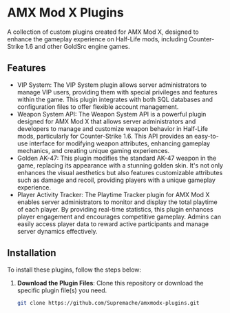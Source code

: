 # AMX Mod X Plugins

A collection of custom plugins created for AMX Mod X, designed to enhance the gameplay experience on Half-Life mods, including Counter-Strike 1.6 and other GoldSrc engine games.

## Features
- VIP System: The VIP System plugin allows server administrators to manage VIP users, providing them with special privileges and features within the game. This plugin integrates with both SQL databases and configuration files to offer flexible account management.
- Weapon System API: The Weapon System API is a powerful plugin designed for AMX Mod X that allows server administrators and developers to manage and customize weapon behavior in Half-Life mods, particularly for Counter-Strike 1.6. This API provides an easy-to-use interface for modifying weapon attributes, enhancing gameplay mechanics, and creating unique gaming experiences.
- Golden AK-47: This plugin modifies the standard AK-47 weapon in the game, replacing its appearance with a stunning golden skin. It's not only enhances the visual aesthetics but also features customizable attributes such as damage and recoil, providing players with a unique gameplay experience.
- Player Activity Tracker: The Playtime Tracker plugin for AMX Mod X enables server administrators to monitor and display the total playtime of each player. By providing real-time statistics, this plugin enhances player engagement and encourages competitive gameplay. Admins can easily access player data to reward active participants and manage server dynamics effectively.

## Installation

To install these plugins, follow the steps below:

1. **Download the Plugin Files**: Clone this repository or download the specific plugin file(s) you need.
   ```bash
   git clone https://github.com/Supremache/amxmodx-plugins.git
